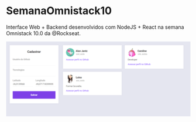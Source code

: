 # SemanaOmnistack10

Interface Web + Backend desenvolvidos com NodeJS + React na semana Omnistack 10.0 da @Rockseat.

![alt text](https://github.com/cregalin/SemanaOmnistack10/blob/master/Capturar.PNG?raw=true)
